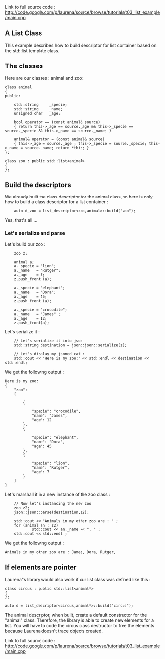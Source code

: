 Link to full source code : http://code.google.com/p/laurena/source/browse/tutorials/t03_list_example/main.cpp

## A List Class ##

This example describes how to build descriptor for list container based on the std::list template class.


## The classes ##

Here are our classes : animal and zoo:

```
class animal
{
public:

	std::string		_specie;
	std::string		_name;
	unsigned char	_age;

	bool operator == (const animal& source)
	{ return this->_age == source._age && this->_specie == source._specie && this->_name == source._name; }

	animal& operator = (const animal& source)
	{ this->_age = source._age ; this->_specie = source._specie; this->_name = source._name; return *this; }
};

class zoo : public std::list<animal>
{
};

```

## Build the descriptors ##

We already built the class descriptor for the animal class, so here is only how to build a class descriptor for a list container :

```
	auto d_zoo = list_descriptor<zoo,animal>::build("zoo");

```

Yes, that's all ...

### Let's serialize and parse ###

Let's build our zoo :

```
	zoo z;

	animal a;
	a._specie = "lion";
	a._name   = "Rutger";
	a._age    = 7;
	z.push_front (a);

	a._specie = "elephant";
	a._name   = "Dora";
	a._age    = 45;
	z.push_front (a);

	a._specie = "crocodile";
	a._name   = "James" ;
	a._age    = 12;
	z.push_front(a);
```

Let's serialize it :

```
	// Let's serialize it into json
	std::string destination = json::json::serialize(z);

	// Let's display my jsoned cat :
	std::cout << "Here is my zoo:" << std::endl << destination << std::endl;
```

We get the following output :

```
Here is my zoo:
{
	"zoo":
	[

		{

			"specie": "crocodile",
			"name": "James",
			"age": 12
		},
		{

			"specie": "elephant",
			"name": "Dora",
			"age": 45
		},
		{

			"specie": "lion",
			"name": "Rutger",
			"age": 7
		}
	]
}
```

Let's marshall it in a new instance of the zoo class :

```
	// Now let's instancing the new zoo
	zoo z2;
	json::json::parse(destination,z2);

	std::cout << "Animals in my other zoo are : " ;
	for (animal an : z2) 
            std::cout << an._name << ", " ;
	std::cout << std::endl ;

```

We get the following output :

```
Animals in my other zoo are : James, Dora, Rutger,
```

## If elements are pointer ##

Laurena"s library would also work if our list class was defined like this :

```
class circus : public std::list<animal*>
{
};

auto d = list_descriptor<circus,animal*>::build("circus");

```

The animal descriptor, when built, create a default constructor for the "animal" class. Therefore, the library is able to create new elements for a list. You will have to code the circus class destructor to free the elements because Laurena doesn't trace objects created.

Link to full source code : http://code.google.com/p/laurena/source/browse/tutorials/t03_list_example/main.cpp